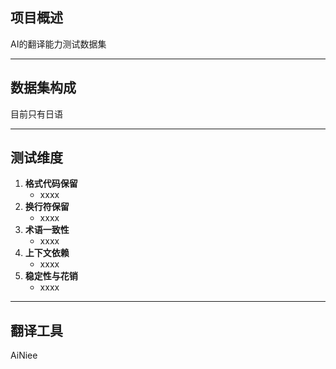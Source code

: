 ## 项目概述
AI的翻译能力测试数据集

---

## 数据集构成

目前只有日语

---

## 测试维度
1. **格式代码保留**  
   - xxxx
2. **换行符保留**  
   - xxxx
3. **术语一致性**  
   - xxxx
4. **上下文依赖**  
   - xxxx
5. **稳定性与花销**  
   - xxxx

---

## 翻译工具
AiNiee


